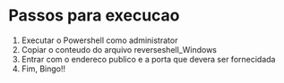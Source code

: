 # Passos para execucao

1. Executar o Powershell como administrator
2. Copiar o conteudo do arquivo reverseshell_Windows
3. Entrar com o endereco publico e a porta que devera ser fornecidada
4. Fim, Bingo!!


